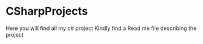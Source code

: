 # CSharpProjects
Here you will find all my c# project
Kindly find a Read me file describing the project
